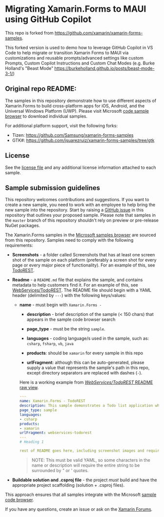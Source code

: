 # Migrating Xamarin.Forms to MAUI using GitHub Copilot

This repo is forked from https://github.com/xamarin/xamarin-forms-samples.

This forked version is used to demo how to leverage GitHub Copilot in VS Code to help migrate or transition Xamarin Forms to MAUI via customizations and reusable prompts/advanced settings like custom Prompts, Custom Copilot Instructions and Custom Chat Modes (e.g. Burke Holland's "Beast Mode" https://burkeholland.github.io/posts/beast-mode-3-1/)

## Original repo README:

The samples in this repository demonstrate how to use different aspects of Xamarin.Forms to build cross-platform apps for iOS, Android, and the Universal Windows Platform (UWP). Please visit Microsoft [code sample browser](https://docs.microsoft.com/samples/browse/?term=Xamarin.Forms) to download individual samples.

For additional platform support, visit the following forks:

- Tizen: https://github.com/Samsung/xamarin-forms-samples 
- GTK#: https://github.com/jsuarezruiz/xamarin-forms-samples/tree/gtk

## License

See the [license file](LICENSE) and any additional license information attached to each sample.

## Sample submission guidelines

This repository welcomes contributions and suggestions. If you want to create a new sample, you need to work with an employee to help bring the new sample into the repository. Start by raising a [GitHub issue](https://github.com/xamarin/xamarin-forms-samples/issues/new) in this repository that outlines your proposed sample. Please note that samples in the `master` branch of this repository shouldn't rely on preview or pre-release NuGet packages.

The Xamarin.Forms samples in the [Microsoft samples browser](https://docs.microsoft.com/samples/browse/?term=Xamarin.Forms) are sourced from this repository. Samples need to comply with the following requirements:

- **Screenshots** - a folder called Screenshots that has at least one screen shot of the sample on each platform (preferably a screen shot for every page or every major piece of functionality). For an example of this, see [TodoREST](https://github.com/xamarin/xamarin-forms-samples/tree/master/WebServices/TodoREST/Screenshots).

- **Readme** - a `README.md` file that explains the sample, and contains metadata to help customers find it. For an example of this, see [WebServices/TodoREST](https://github.com/xamarin/xamarin-forms-samples/blob/master/WebServices/TodoREST/README.md). The README file should begin with a YAML header (delimited by `---`) with the following keys/values:

  - **name** - must begin with `Xamarin.Forms -`

    - **description** - brief description of the sample (&lt; 150 chars) that appears in the sample code browser search

    - **page_type** - must be the string `sample`.

    - **languages** - coding language/s used in the sample, such as: `csharp`, `fsharp`, `vb`, `java`

    - **products**: should be `xamarin` for every sample in this repo

    - **urlFragment**: although this can be auto-generated, please supply a value that represents the sample's path in this repo, except directory separators are replaced with dashes (`-`).

    Here is a working example from [_WebServices/TodoREST_ README raw view](https://raw.githubusercontent.com/xamarin/xamarin-forms-samples/master/WebServices/TodoREST/README.md).

    ```yaml
    ---
    name: Xamarin.Forms - TodoREST
    description: This sample demonstrates a Todo list application where the data is stored and accessed from a RESTful web service.
    page_type: sample
    languages:
    - csharp
    products:
    - xamarin
    urlFragment: webservices-todorest
    ---
    # Heading 1

    rest of README goes here, including screenshot images and requirements/instructions to get it running
    ```

    > NOTE: This must be valid YAML, so some characters in the name or description will require the entire string to be surrounded by " or ' quotes.

- **Buildable solution and .csproj file** - the project _must_ build and have the appropriate project scaffolding (solution + .csproj files).

This approach ensures that all samples integrate with the Microsoft [sample code browser](https://docs.microsoft.com/samples/browse/?term=Xamarin.Forms).

If you have any questions, create an issue or ask on the [Xamarin Forums](https://forums.xamarin.com/).

